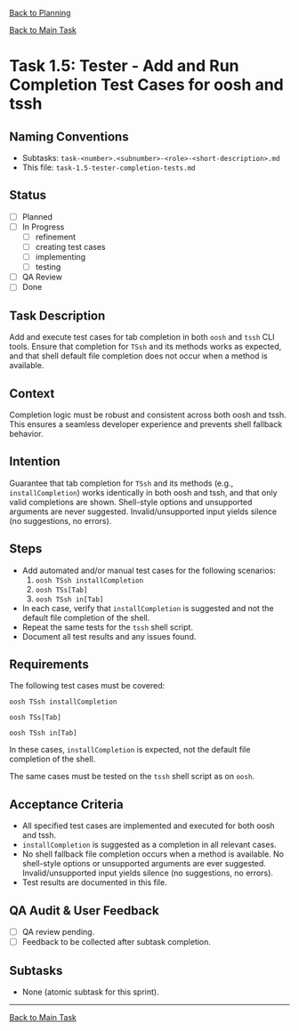 <!--
SPDX-License-Identifier: AGPL-3.0-only + AI-GPL-Addendum
Copyright (c) 2025 The Web4Articles Authors
Copyleft: See AGPLv3 (./LICENSE) and AI-GPL Addendum (./AI-GPL.md)
Backlinks: /LICENSE , /AI-GPL.md
Use of `scrum.pmo` roles/process docs with AI is subject to AI-GPL copyleft unless dual-licensed.
-->

[Back to Planning](./planning.md)


[Back to Main Task](./task-1-tssh-wrapper.md)

# Task 1.5: Tester - Add and Run Completion Test Cases for oosh and tssh

## Naming Conventions
- Subtasks: `task-<number>.<subnumber>-<role>-<short-description>.md`
- This file: `task-1.5-tester-completion-tests.md`

## Status
- [ ] Planned
- [ ] In Progress
  - [ ] refinement
  - [ ] creating test cases
  - [ ] implementing
  - [ ] testing
- [ ] QA Review
- [ ] Done

## Task Description
Add and execute test cases for tab completion in both `oosh` and `tssh` CLI tools. Ensure that completion for `TSsh` and its methods works as expected, and that shell default file completion does not occur when a method is available.

## Context
Completion logic must be robust and consistent across both oosh and tssh. This ensures a seamless developer experience and prevents shell fallback behavior.

## Intention
Guarantee that tab completion for `TSsh` and its methods (e.g., `installCompletion`) works identically in both oosh and tssh, and that only valid completions are shown. Shell-style options and unsupported arguments are never suggested. Invalid/unsupported input yields silence (no suggestions, no errors).

## Steps
- Add automated and/or manual test cases for the following scenarios:
  1. `oosh TSsh installCompletion`
  2. `oosh TSs[Tab]`
  3. `oosh TSsh in[Tab]`
- In each case, verify that `installCompletion` is suggested and not the default file completion of the shell.
- Repeat the same tests for the `tssh` shell script.
- Document all test results and any issues found.

## Requirements
 The following test cases must be covered:

 ```
 oosh TSsh installCompletion
 ```

 ```
 oosh TSs[Tab]
 ```

 ```
 oosh TSsh in[Tab]
 ```

 In these cases, `installCompletion` is expected, not the default file completion of the shell.

 The same cases must be tested on the `tssh` shell script as on `oosh`.

## Acceptance Criteria
- All specified test cases are implemented and executed for both oosh and tssh.
- `installCompletion` is suggested as a completion in all relevant cases.
- No shell fallback file completion occurs when a method is available. No shell-style options or unsupported arguments are ever suggested. Invalid/unsupported input yields silence (no suggestions, no errors).
- Test results are documented in this file.

## QA Audit & User Feedback
- [ ] QA review pending.
- [ ] Feedback to be collected after subtask completion.

## Subtasks
- None (atomic subtask for this sprint).

---

[Back to Main Task](./task-1-tssh-wrapper.md)
